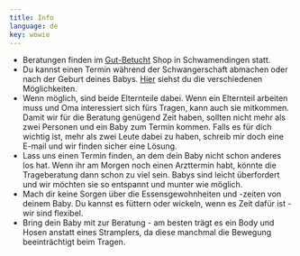 ```yaml
---
title: Info
language: de
key: wowie
---
```


- Beratungen finden im [Gut-Betucht](http://www.gut-betucht.ch/) Shop in Schwamendingen statt.
- Du kannst einen Termin während der Schwangerschaft abmachen oder nach der Geburt deines Babys. [Hier](#consulting_de) siehst du die verschiedenen Möglichkeiten.
- Wenn möglich, sind beide Elternteile dabei. Wenn ein Elternteil arbeiten muss und Oma interessiert sich fürs Tragen, kann auch sie mitkommen. Damit wir für die Beratung genügend Zeit haben, sollten nicht mehr als zwei Personen und ein Baby zum Termin kommen. Falls es für dich wichtig ist, mehr als zwei Leute dabei zu haben, schreib mir doch eine E-mail und wir finden sicher eine Lösung.
- Lass uns einen Termin finden, an dem dein Baby nicht schon anderes los hat. Wenn ihr am Morgen noch einen Arzttermin habt, könnte die Trageberatung dann schon zu viel sein. Babys sind leicht überfordert und wir möchten sie so entspannt und munter wie möglich. 
- Mach dir keine Sorgen über die Essensgewohnheiten und -zeiten von deinem Baby. Du kannst es füttern oder wickeln, wenn es Zeit dafür ist - wir sind flexibel.
- Bring dein Baby mit zur Beratung - am besten trägt es ein Body und Hosen anstatt eines Stramplers, da diese manchmal die Bewegung beeinträchtigt beim Tragen.
